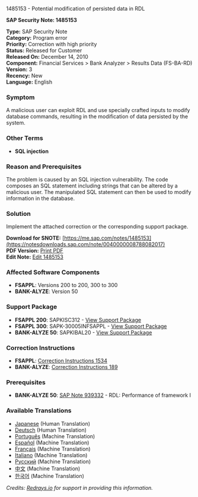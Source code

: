 1485153 - Potential modification of persisted data in RDL

**SAP Security Note: 1485153**

**Type:** SAP Security Note  
**Category:** Program error  
**Priority:** Correction with high priority  
**Status:** Released for Customer  
**Released On:** December 14, 2010  
**Component:** Financial Services > Bank Analyzer > Results Data (FS-BA-RD)  
**Version:** 3  
**Recency:** New  
**Language:** English

### Symptom
A malicious user can exploit RDL and use specially crafted inputs to modify database commands, resulting in the modification of data persisted by the system.

### Other Terms
- **SQL injection**

### Reason and Prerequisites
The problem is caused by an SQL injection vulnerability. The code composes an SQL statement including strings that can be altered by a malicious user. The manipulated SQL statement can then be used to modify information in the database.

### Solution
Implement the attached correction or the corresponding support package.

**Download for SNOTE:** [https://me.sap.com/notes/1485153](https://notesdownloads.sap.com/note/0040000008788082017)  
**PDF Version:** [Print PDF](https://userapps.support.sap.com/sap/support/sfm/notes/print/0001485153?language=en-US&token=477FF677D3160496EADFB0EB3692569E)  
**Edit Note:** [Edit 1485153](https://me.sap.com/sap/support/notes/edit/0001485153)

### Affected Software Components
- **FSAPPL**: Versions 200 to 200, 300 to 300
- **BANK-ALYZE**: Version 50

### Support Package
- **FSAPPL 200**: SAPKISC312 - [View Support Package](https://me.sap.com/supportpackage/SAPKISC312)
- **FSAPPL 300**: SAPK-30005INFSAPPL - [View Support Package](https://me.sap.com/supportpackage/SAPK-30005INFSAPPL)
- **BANK-ALYZE 50**: SAPKIBAL20 - [View Support Package](https://me.sap.com/supportpackage/SAPKIBAL20)

### Correction Instructions
- **FSAPPL**: [Correction Instructions 1534](https://me.sap.com/corrins/0001485153/1534)
- **BANK-ALYZE**: [Correction Instructions 189](https://me.sap.com/corrins/0001485153/189)

### Prerequisites
- **BANK-ALYZE 50**: [SAP Note 939332](https://me.sap.com/notes/939332) - RDL: Performance of framework I

### Available Translations
- [Japanese](https://me.sap.com/notes/1485153/J) (Human Translation)
- [Deutsch](https://me.sap.com/notes/1485153/D) (Human Translation)
- [Português](https://me.sap.com/notes/1485153/P) (Machine Translation)
- [Español](https://me.sap.com/notes/1485153/S) (Machine Translation)
- [Français](https://me.sap.com/notes/1485153/F) (Machine Translation)
- [Italiano](https://me.sap.com/notes/1485153/I) (Machine Translation)
- [Русский](https://me.sap.com/notes/1485153/R) (Machine Translation)
- [中文](https://me.sap.com/notes/1485153/1) (Machine Translation)
- [한국어](https://me.sap.com/notes/1485153/3) (Machine Translation)

*Credits: [Redrays.io](https://redrays.io) for support in providing this information.*